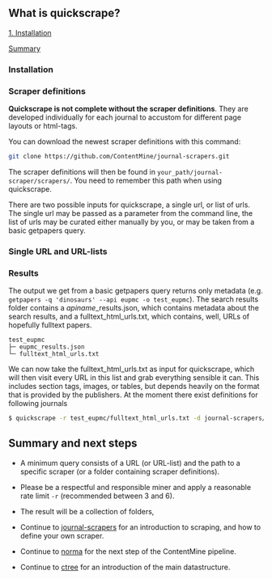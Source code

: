 

## What is quickscrape?


[1. Installation](#installation)

[Summary](#summary)



### Installation

### Scraper definitions

**Quickscrape is not complete without the scraper definitions**. They are developed individually for each journal to accustom for different page layouts or html-tags.

You can download the newest scraper definitions with this command:
```bash
git clone https://github.com/ContentMine/journal-scrapers.git
```
The scraper definitions will then be found in `your_path/journal-scraper/scrapers/`. You need to remember this path when using quickscrape. 

There are two possible inputs for quickscrape, a single url, or list of urls. The single url may be passed as a parameter from the command line, the list of urls may be curated either manually by you, or may be taken from a basic getpapers query.

### Single URL and URL-lists



### Results

The output we get from a basic getpapers query returns only metadata (e.g. `getpapers -q 'dinosaurs' --api eupmc -o test_eupmc`). The search results folder contains a *apiname*_results.json, which contains metadata about the search results, and a fulltext_html_urls.txt, which contains, well, URLs of hopefully fulltext papers.

```
test_eupmc
├─ eupmc_results.json
└─ fulltext_html_urls.txt
```

We can now take the fulltext_html_urls.txt as input for quickscrape, which will then visit every URL in this list and grab everything sensible it can. This includes section tags, images, or tables, but depends heavily on the format that is provided by the publishers. At the moment there exist definitions for following journals

```bash
$ quickscrape -r test_eupmc/fulltext_html_urls.txt -d journal-scrapers/scrapers/ -o test_eupmc-qs
```




## Summary and next steps

* A minimum query consists of a URL (or URL-list) and the path to a specific scraper (or a folder containing scraper definitions).
* Please be a respectful and responsible miner and apply a reasonable rate limit `-r` (recommended between 3 and 6).
* The result will be a collection of folders, 

* Continue to [journal-scrapers](../quickscrape-tutorial.md) for an introduction to scraping, and how to define your own scraper.
* Continue to [norma](../norma-tutorial.md) for the next step of the ContentMine pipeline.
* Continue to [ctree](../ctree-introduction.md) for an introduction of the main datastructure.